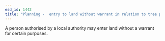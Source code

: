 ```yaml
---
esd_id: 1442
title: "Planning -  entry to land without warrant in relation to tree preservation orders "
---
```


A person authorised by a local authority may enter land without a warrant for certain purposes.

